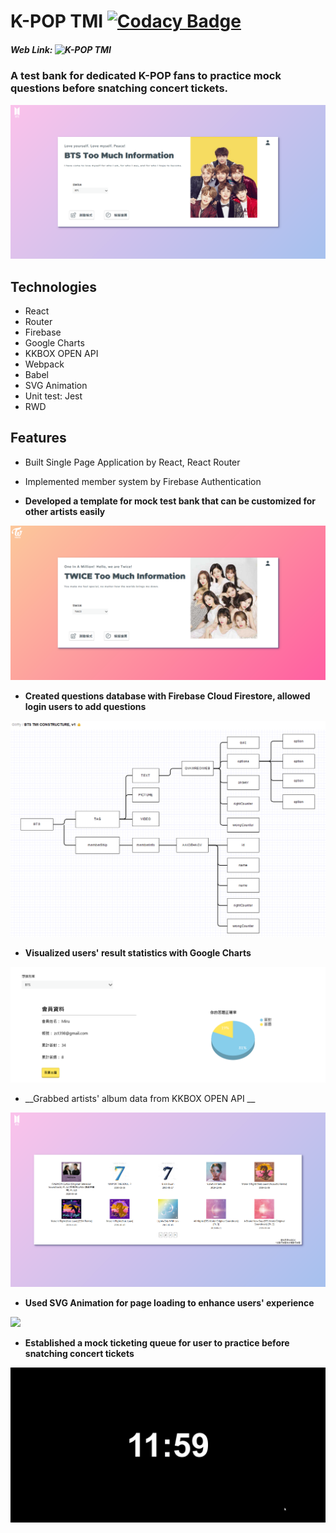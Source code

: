 # K-POP TMI [![Codacy Badge](https://api.codacy.com/project/badge/Grade/77cb95185a7c4c9e94fb2f0524b3978c)](https://www.codacy.com/manual/MiruTsai/BTS-React?utm_source=github.com&amp;utm_medium=referral&amp;utm_content=MiruTsai/BTS-React&amp;utm_campaign=Badge_Grade)
##### Web Link:   ![K-POP TMI](https://btstmi.firebaseapp.com/) 
### A test bank for dedicated K-POP fans to practice mock questions before snatching concert tickets. 

![](/dist/img/readme/BTS.PNG)

## Technologies
* React
* Router
* Firebase
* Google Charts
* KKBOX OPEN API
* Webpack
* Babel
* SVG Animation
* Unit test: Jest
* RWD


## Features
* Built Single Page Application by React, React Router
* Implemented member system by Firebase Authentication

* __Developed a template for mock test bank that can be customized for other artists easily__

![](/dist/img/readme/TWICE.png)

* __Created questions database with Firebase Cloud Firestore, allowed login users to add questions__

![](/dist/img/readme/constructure.PNG)

* __Visualized users' result statistics with Google Charts__

![](/dist/img/readme/profile.PNG)

* __Grabbed artists' album data from KKBOX OPEN API __

![](/dist/img/album.png)

* __Used SVG Animation for page loading to enhance users' experience__

![](/dist/img/readme/opening.gif)

* __Established a mock ticketing queue for user to practice before snatching concert tickets__

![](/dist/img/readme/pretest.gif)
